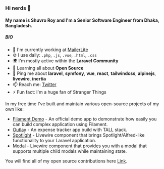 ### Hi nerds 👋

#### My name is Shuvro Roy and I'm a Senior Software Engineer from Dhaka, Bangladesh.

##### BIO

- 🏢 I'm currently working at [MailerLite](https://www.mailerlite.com) 
- ⚙️ I use daily: `.php`, `.js`, `.vue`, `.html`, `.css`
- 🌍 I'm mostly active within the **Laravel Community**
- 🌱 Learning all about **Open Source**
- 💬 Ping me about **laravel**, **symfony**, **vue**, **react**, **tailwindcss**, **alpinejs**, **livewire**, **inertia**
- 📫 Reach me: [Twitter](http://twitter.com/shuvro_008)
- ⚡️ Fun fact: I'm a huge fan of Stranger Things

In my free time I've built and maintain various open-source projects of my own like:

- [Filament Demo](https://github.com/laravel-filament/demo) - An official demo app to demonstrate how easily you can build complex application using Filament.
- [Outlay](https://github.com/shuvroroy/outlay) - An expense tracker app build with TALL stack.
- [Spotlight](https://github.com/wire-elements/spotlight) - Livewire component that brings Spotlight/Alfred-like functionality to your Laravel application.
- [Modal](https://github.com/wire-elements/modal) - Livewire component that provides you with a modal that supports multiple child modals while maintaining state.

You will find all of my open source contributions here [Link](https://opendor.me/@shuvroroy).
